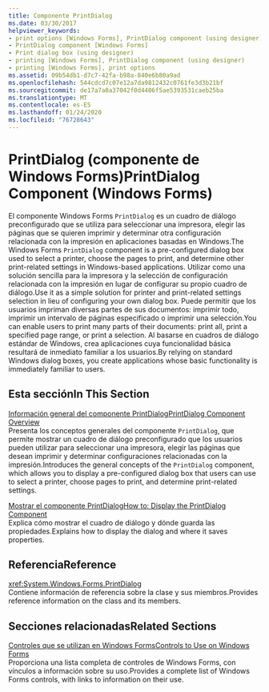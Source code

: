 ```yaml
---
title: Componente PrintDialog
ms.date: 03/30/2017
helpviewer_keywords:
- print options [Windows Forms], PrintDialog component (using designer)
- PrintDialog component [Windows Forms]
- Print dialog box (using designer)
- printing [Windows Forms], PrintDialog component (using designer)
- printing [Windows Forms], print options
ms.assetid: 09b54db1-d7c7-42fa-b98a-840e6b80a9ad
ms.openlocfilehash: 544cdcd7c07e12a7da9812432c0761fe3d3b21bf
ms.sourcegitcommit: de17a7a0a37042f0d4406f5ae5393531caeb25ba
ms.translationtype: MT
ms.contentlocale: es-ES
ms.lasthandoff: 01/24/2020
ms.locfileid: "76728643"
---
```

# <a name="printdialog-component-windows-forms"></a><span data-ttu-id="e41e0-102">PrintDialog (componente de Windows Forms)</span><span class="sxs-lookup"><span data-stu-id="e41e0-102">PrintDialog Component (Windows Forms)</span></span>
<span data-ttu-id="e41e0-103">El componente Windows Forms `PrintDialog` es un cuadro de diálogo preconfigurado que se utiliza para seleccionar una impresora, elegir las páginas que se quieren imprimir y determinar otra configuración relacionada con la impresión en aplicaciones basadas en Windows.</span><span class="sxs-lookup"><span data-stu-id="e41e0-103">The Windows Forms `PrintDialog` component is a pre-configured dialog box used to select a printer, choose the pages to print, and determine other print-related settings in Windows-based applications.</span></span> <span data-ttu-id="e41e0-104">Utilizar como una solución sencilla para la impresora y la selección de configuración relacionada con la impresión en lugar de configurar su propio cuadro de diálogo.</span><span class="sxs-lookup"><span data-stu-id="e41e0-104">Use it as a simple solution for printer and print-related settings selection in lieu of configuring your own dialog box.</span></span> <span data-ttu-id="e41e0-105">Puede permitir que los usuarios impriman diversas partes de sus documentos: imprimir todo, imprimir un intervalo de páginas especificado o imprimir una selección.</span><span class="sxs-lookup"><span data-stu-id="e41e0-105">You can enable users to print many parts of their documents: print all, print a specified page range, or print a selection.</span></span> <span data-ttu-id="e41e0-106">Al basarse en cuadros de diálogo estándar de Windows, crea aplicaciones cuya funcionalidad básica resultará de inmediato familiar a los usuarios.</span><span class="sxs-lookup"><span data-stu-id="e41e0-106">By relying on standard Windows dialog boxes, you create applications whose basic functionality is immediately familiar to users.</span></span>  
  
## <a name="in-this-section"></a><span data-ttu-id="e41e0-107">Esta sección</span><span class="sxs-lookup"><span data-stu-id="e41e0-107">In This Section</span></span>  
 [<span data-ttu-id="e41e0-108">Información general del componente PrintDialog</span><span class="sxs-lookup"><span data-stu-id="e41e0-108">PrintDialog Component Overview</span></span>](printdialog-component-overview-windows-forms.md)  
 <span data-ttu-id="e41e0-109">Presenta los conceptos generales del componente `PrintDialog`, que permite mostrar un cuadro de diálogo preconfigurado que los usuarios pueden utilizar para seleccionar una impresora, elegir las páginas que desean imprimir y determinar configuraciones relacionadas con la impresión.</span><span class="sxs-lookup"><span data-stu-id="e41e0-109">Introduces the general concepts of the `PrintDialog` component, which allows you to display a pre-configured dialog box that users can use to select a printer, choose pages to print, and determine print-related settings.</span></span>  
  
 [<span data-ttu-id="e41e0-110">Mostrar el componente PrintDialog</span><span class="sxs-lookup"><span data-stu-id="e41e0-110">How to: Display the PrintDialog Component</span></span>](how-to-display-the-printdialog-component.md)  
 <span data-ttu-id="e41e0-111">Explica cómo mostrar el cuadro de diálogo y dónde guarda las propiedades.</span><span class="sxs-lookup"><span data-stu-id="e41e0-111">Explains how to display the dialog and where it saves properties.</span></span>  
  
## <a name="reference"></a><span data-ttu-id="e41e0-112">Referencia</span><span class="sxs-lookup"><span data-stu-id="e41e0-112">Reference</span></span>  
 <xref:System.Windows.Forms.PrintDialog>  
 <span data-ttu-id="e41e0-113">Contiene información de referencia sobre la clase y sus miembros.</span><span class="sxs-lookup"><span data-stu-id="e41e0-113">Provides reference information on the class and its members.</span></span>  
  
## <a name="related-sections"></a><span data-ttu-id="e41e0-114">Secciones relacionadas</span><span class="sxs-lookup"><span data-stu-id="e41e0-114">Related Sections</span></span>  
 [<span data-ttu-id="e41e0-115">Controles que se utilizan en Windows Forms</span><span class="sxs-lookup"><span data-stu-id="e41e0-115">Controls to Use on Windows Forms</span></span>](controls-to-use-on-windows-forms.md)  
 <span data-ttu-id="e41e0-116">Proporciona una lista completa de controles de Windows Forms, con vínculos a información sobre su uso.</span><span class="sxs-lookup"><span data-stu-id="e41e0-116">Provides a complete list of Windows Forms controls, with links to information on their use.</span></span>

